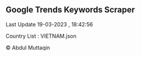 

## Google Trends Keywords Scraper 
 
Last Update 19-03-2023 , 18:42:56

Country List :
VIETNAM.json



© Abdul Muttaqin 
